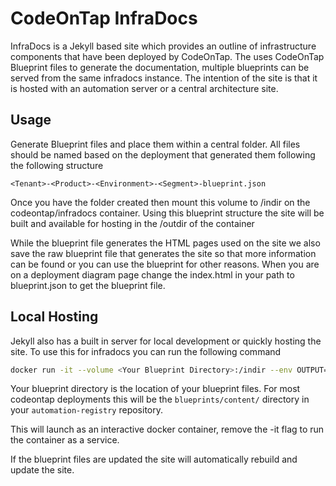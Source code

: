 # CodeOnTap InfraDocs

InfraDocs is a Jekyll based site which provides an outline of infrastructure components that have been deployed by CodeOnTap. The uses CodeOnTap Blueprint files to generate the documentation, multiple blueprints can be served from the same infradocs instance.  The intention of the site is that it is hosted with an automation server or a central architecture site. 

## Usage

Generate Blueprint files and place them within a central folder. All files should be named based on the deployment that generated them following the following structure

```
<Tenant>-<Product>-<Environment>-<Segment>-blueprint.json
```

Once you have the folder created then mount this volume to /indir on the codeontap/infradocs container. Using this blueprint structure the site will be built and available for hosting in the /outdir of the container

While the blueprint file generates the HTML pages used on the site we also save the raw blueprint file that generates the site so that more information can be found or you can use the blueprint for other reasons. When you are on a deployment diagram page change the index.html in your path to blueprint.json to get the blueprint file.

## Local Hosting

Jekyll also has a built in server for local development or quickly hosting the site. To use this for infradocs you can run the following command

```sh 
docker run -it --volume <Your Blueprint Directory>:/indir --env OUTPUT=serve -p 4000:4000 codeontap/infradocs:latest
```

Your blueprint directory is the location of your blueprint files. For most codeontap deployments this will be the `blueprints/content/` directory in your `automation-registry` repository.

This will launch as an interactive docker container, remove the -it flag to run the container as a service. 

If the blueprint files are updated the site will automatically rebuild and update the site.